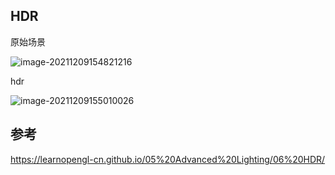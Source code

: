 ## HDR



原始场景

![image-20211209154821216](image-20211209154821216.png)

hdr

![image-20211209155010026](image-20211209155010026.png)



## 参考

https://learnopengl-cn.github.io/05%20Advanced%20Lighting/06%20HDR/
